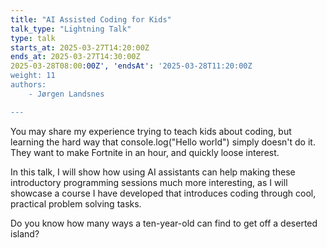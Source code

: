 ```yaml
---
title: "AI Assisted Coding for Kids"
talk_type: "Lightning Talk"
type: talk
starts_at: 2025-03-27T14:20:00Z
ends_at: 2025-03-27T14:30:00Z
2025-03-28T08:00:00Z', 'endsAt': '2025-03-28T11:20:00Z
weight: 11
authors:
    - Jørgen Landsnes

---
```

You may share my experience trying to teach kids about coding, but learning the hard way that console.log("Hello world") simply doesn't do it. They want to make Fortnite in an hour, and quickly loose interest.

In this talk, I will show how using AI assistants can help making these introductory programming sessions much more interesting, as I will showcase a course I have developed that introduces coding through cool, practical problem solving tasks.

Do you know how many ways a ten-year-old can find to get off a deserted island?
